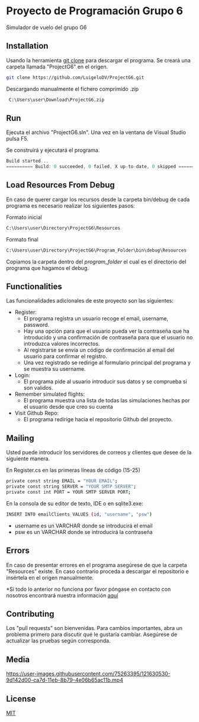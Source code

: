 # Proyecto de Programación Grupo 6

Simulador de vuelo  del grupo G6 


## Installation

Usando la herramienta [git clone](https://git-scm.com/docs/git-clone) para descargar el programa.
Se creará una carpeta llamada "ProjectG6" en el origen.
```bash
git clone https://github.com/LuigeloDV/ProjectG6.git
```
Descargando manualmente el fichero comprimido .zip
```bash
 C:\Users\user\Download\ProjectG6.zip
```


## Run
 Ejecuta el archivo "ProjectG6.sln". Una vez en la ventana de Visual Studio pulsa F5.
 
 Se construirá y ejecutará el programa.
 
```c#
Build started...
========== Build: 0 succeeded, 0 failed, X up-to-date, 0 skipped ==========
```

## Load Resources From Debug
  En caso de querer cargar los recursos desde la carpeta bin/debug de cada programa es necesario 
  realizar los siguientes pasos:
  
  Formato inicial
  ```bash
  C:\Users\user\Directory\ProjectG6\Resources 
  ```
   
   
   Formato final
```bash
C:\Users\user\Directory\ProjectG6\Program_Folder\bin\debug\Resources
```

   Copiamos la carpeta dentro del *program_folder* el cual es el directorio del programa que hagamos el debug.
   
   
## Functionalities
 Las funcionalidades adicionales de este proyecto son las siguientes:
 
- Register: 
    - El programa registra un usuario recoge el email, username, password. 
    - Hay una opción para que el usuario pueda ver la contraseña que ha introducido y una confirmación de contraseña para que     el usuario no introduzca valores incorrectos.
    - Al registrarse se envía un código de confirmación al email del usuario para confirmar el registro.
    - Una vez registrado se redirige al formulario principal del programa y se muestra su username.
- Login:
    - El programa pide al usuario introducir sus datos y se comprueba si son validos. 
- Remember simulated flights: 
    - El programa muestra una lista de todas las simulaciones hechas por el usuario desde que creo su cuenta
- Visit Github Repo: 
    - El programa redirige hacia el repositorio Github del proyecto.
    

## Mailing

Usted puede introducir los servidores de correos y clientes que desee de la siguiente manera.

En Register.cs en las primeras líneas de código (15-25)
```bash
private const string EMAIL = "YOUR EMAIL";
private const string SERVER = "YOUR SMTP SERVER";
private const int PORT = YOUR SMTP SERVER PORT;
```
En la consola de su editor de texto, IDE o en sqlite3.exe:

```bash
INSERT INTO emailClients VALUES (id, "username", "psw")
```
* username es un VARCHAR donde se introducirá el email 
* psw es un VARCHAR donde se introducirá la contraseña
 

## Errors

En caso de presentar errores en el programa asegúrese de que la carpeta "Resources" existe. 
En caso contrario proceda a descargar el repositorio e insértela en el origen manualmente.

*Si todo lo anterior no funciona por favor póngase en contacto con nosotros encontrará nuestra información [aquí](#Authors)

 
 
## Contributing
Los "pull requests" son bienvenidas. Para cambios importantes, abra un problema primero para discutir qué le 
gustaría cambiar.
Asegúrese de actualizar las pruebas según corresponda.

## Media
https://user-images.githubusercontent.com/75263395/121630530-9d142d00-ca7d-11eb-8b79-4e06b65ac11b.mp4


## License
[MIT](https://choosealicense.com/licenses/mit/)
